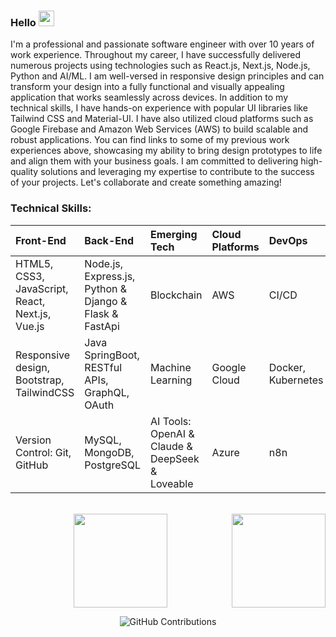 ### Hello <img src="https://media.giphy.com/media/hvRJCLFzcasrR4ia7z/giphy.gif" width="25px">
I'm a professional and passionate software engineer with over 10 years of work experience. Throughout my career, I have successfully delivered numerous projects using technologies such as React.js, Next.js, Node.js, Python and AI/ML. I am well-versed in responsive design principles and can transform your design into a fully functional and visually appealing application that works seamlessly across devices. In addition to my technical skills, I have hands-on experience with popular UI libraries like Tailwind CSS and Material-UI. I have also utilized cloud platforms such as Google Firebase and Amazon Web Services (AWS) to build scalable and robust applications. You can find links to some of my previous work experiences above, showcasing my ability to bring design prototypes to life and align them with your business goals. I am committed to delivering high-quality solutions and leveraging my expertise to contribute to the success of your projects. Let's collaborate and create something amazing!

### Technical Skills:
| Front-End                                       | Back-End                                              | Emerging Tech                                             | Cloud Platforms | DevOps     |
| :---------------------------------------------- | :-----------------------------------------------------| :-------------------------------------------------------- | :-------------- | :--------- |
| HTML5, CSS3, JavaScript, React, Next.js, Vue.js | Node.js, Express.js, Python & Django & Flask & FastApi| Blockchain                                                | AWS             | CI/CD      |
| Responsive design, Bootstrap, TailwindCSS       | Java SpringBoot, RESTful APIs, GraphQL, OAuth         | Machine Learning                                          | Google Cloud    | Docker, Kubernetes|
| Version Control: Git, GitHub                    | MySQL, MongoDB, PostgreSQL                            | AI Tools: OpenAI & Claude & DeepSeek & Loveable           | Azure           | n8n       |
                                                                                                                                                                     
<!-- 💗 **My Favorites Techs:**

![](https://img.shields.io/badge/Framework-React-informational?style=flat&logo=react&logoColor=white&color=3bac3a)
![](https://img.shields.io/badge/Framework-React-informational?style=flat&logo=react&logoColor=white&color=3bac3a)
![](https://img.shields.io/badge/Framework-Vue-informational?style=flat&logo=vue.js&logoColor=white&color=3bac3a)
![](https://img.shields.io/badge/Framework-Angular-informational?style=flat&logo=angular&logoColor=white&color=3bac3a)
![](https://img.shields.io/badge/Language-JavaScript-informational?style=flat&logo=javascript&logoColor=white&color=3bac3a)
![](https://img.shields.io/badge/Language-TypeScript-informational?style=flat&logo=typescript&logoColor=white&color=3bac3a)
![](https://img.shields.io/badge/Language-PHP-informational?style=flat&logo=php&logoColor=white&color=3bac3a)
![](https://img.shields.io/badge/Language-Laravel-informational?style=flat&logo=laravel&logoColor=white&color=3bac3a)
![](https://img.shields.io/badge/CI/CD-Github_Action-informational?style=flat&logo=github&logoColor=white&color=3bac3a)
![](https://img.shields.io/badge/Database-PostgreSQL-informational?style=flat&logo=postgresql&logoColor=white&color=3bac3a)
![](https://img.shields.io/badge/Database-MySQL-informational?style=flat&logo=mysql&logoColor=white&color=3bac3a)
![](https://img.shields.io/badge/Database-MongoDB-informational?style=flat&logo=mongodb&logoColor=white&color=3bac3a)
![](https://img.shields.io/badge/Shell-Bash-informational?style=flat&logo=gnu-bash&logoColor=white&color=3bac3a)
![](https://img.shields.io/badge/Tools-Docker-informational?style=flat&logo=docker&logoColor=white&color=3bac3a) -->

<br/>


<!-- <p align="center">
    <a href="https://www.buymeacoffee.com/pdev" target="_blank"><img src="https://www.buymeacoffee.com/assets/img/custom_images/orange_img.png" alt="Buy Me A Coffee" style="height: 41px !important;width: 174px !important;box-shadow: 0px 3px 2px 0px rgba(190, 190, 190, 0.5) !important;-webkit-box-shadow: 0px 3px 2px 0px rgba(190, 190, 190, 0.5) !important;" ></a>
</p> -->

<!-- [![Tanishka's github activity graph](https://activity-graph.herokuapp.com/graph?username=FullstackWEB-developer&theme=github&count_private=true&area=true&hide_border=true)](https://activity-graph.herokuapp.com/graph?username=FullstackWEB-developer&theme=github&count_private=true) -->

<div align="center"/>



<div>
<img style="height: 150px" align="center" src="https://github-readme-stats.vercel.app/api?username=adamalston&hide=html&hide_title=true&show_icons=true&count_private=true&layout=compact&theme=maroongold&include_all_commits=true" /><!-- wi*quL3fcV -->
<img style="height: 150px" align="right" src="https://github-readme-stats.vercel.app/api/top-langs/?username=superalive1005&layout=compact&theme=maroongold&include_all_commits=true" /> <br/>
</div>


![GitHub Contributions](https://github-readme-streak-stats.herokuapp.com/?&theme=ayu-mirage&user=adamalston)
